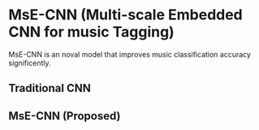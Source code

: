 # MsE-CNN (Multi-scale Embedded CNN for music Tagging)
MsE-CNN is an noval model that improves music classification accuracy significently. 

## Traditional CNN



## MsE-CNN (Proposed)
